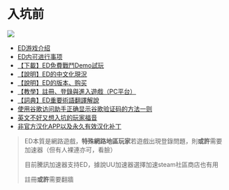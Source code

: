 入坑前
===


![](https://qiniu.elitedanger.cn/assets/files/2021-05-15/1621098765-565007-gameversion.jpeg)


* [ED游戏介绍](【说明】ED游戏介绍.md)
* [ED内可进行事项](【图片分享】ED内可进行事项.md)
* [【下載】ED免費戰鬥Demo試玩](https://forum.elitedanger.cn/d/532-elite-dangerous-demo)
* [【說明】ED的中文化現況](【說明】ED的中文化現況)
* [【說明】ED的版本、购买](【說明】ED的版本、购买)
* [【教學】註冊、登錄與進入遊戲（PC平台）](【教學】註冊、登錄與進入遊戲（PC平台）)
* [【詞典】ED重要術語翻譯解說](【詞典】ED重要術語翻譯解說（龜速編寫中）)
* [使用谷歌访问助手正确显示谷歌验证码的方法一则](使用谷歌访问助手正确显示谷歌验证码的方法一则)
* [英文不好又想入坑的玩家福音](英文不好又想入坑的玩家福音)
* [非官方汉化APP以及永久有效汉化补丁](非官方汉化APP以及永久有效汉化补丁)



> ED本質是網路遊戲，**特殊網路地區玩家**若遊戲出現登錄問題，則**或許**需要加速器（但有人裸連亦可，看臉）  
> 
> 目前騰訊加速器支持ED，據說UU加速器選擇加速steam社區商店也有用  
> 
> 註冊**或許**需要翻牆
> 